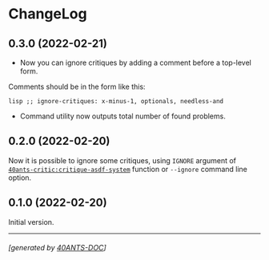 <a id="x-2840ANTS-CRITIC-2FCHANGELOG-3A-40CHANGELOG-2040ANTS-DOC-2FLOCATIVES-3ASECTION-29"></a>

# ChangeLog

<a id="x-2840ANTS-CRITIC-2FCHANGELOG-3A-3A-7C0-2E3-2E0-7C-2040ANTS-DOC-2FLOCATIVES-3ASECTION-29"></a>

## 0.3.0 (2022-02-21)

* Now you can ignore critiques by adding a comment before a top-level form.

Comments should be in the form like this:

`lisp
  ;; ignore-critiques: x-minus-1, optionals, needless-and
`

* Command utility now outputs total number of found problems.

<a id="x-2840ANTS-CRITIC-2FCHANGELOG-3A-3A-7C0-2E2-2E0-7C-2040ANTS-DOC-2FLOCATIVES-3ASECTION-29"></a>

## 0.2.0 (2022-02-20)

Now it is possible to ignore some critiques, using `IGNORE` argument
of [`40ants-critic:critique-asdf-system`][c8a0] function or `--ignore` command line option.

<a id="x-2840ANTS-CRITIC-2FCHANGELOG-3A-3A-7C0-2E1-2E0-7C-2040ANTS-DOC-2FLOCATIVES-3ASECTION-29"></a>

## 0.1.0 (2022-02-20)

Initial version.


[c8a0]: https://40ants.com/40ants-critic/#x-2840ANTS-CRITIC-3ACRITIQUE-ASDF-SYSTEM-20FUNCTION-29

* * *
###### [generated by [40ANTS-DOC](https://40ants.com/doc/)]

